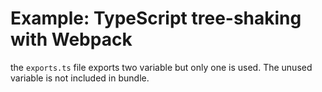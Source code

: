 # Example: TypeScript tree-shaking with Webpack

the `exports.ts` file exports two variable but only one is used. The unused variable is not included in bundle.
